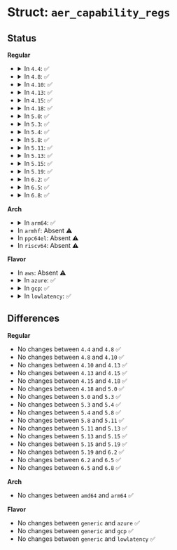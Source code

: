 # Struct: <code>aer_capability_regs</code>

## Status
<b>Regular</b>
<ul>
<li>
<details>
<summary>In <code>4.4</code>: ✅</summary>

```c
struct aer_capability_regs {
    u32 header;
    u32 uncor_status;
    u32 uncor_mask;
    u32 uncor_severity;
    u32 cor_status;
    u32 cor_mask;
    u32 cap_control;
    struct aer_header_log_regs header_log;
    u32 root_command;
    u32 root_status;
    u16 cor_err_source;
    u16 uncor_err_source;
};
```
</details>
</li>
<li>
<details>
<summary>In <code>4.8</code>: ✅</summary>

```c
struct aer_capability_regs {
    u32 header;
    u32 uncor_status;
    u32 uncor_mask;
    u32 uncor_severity;
    u32 cor_status;
    u32 cor_mask;
    u32 cap_control;
    struct aer_header_log_regs header_log;
    u32 root_command;
    u32 root_status;
    u16 cor_err_source;
    u16 uncor_err_source;
};
```
</details>
</li>
<li>
<details>
<summary>In <code>4.10</code>: ✅</summary>

```c
struct aer_capability_regs {
    u32 header;
    u32 uncor_status;
    u32 uncor_mask;
    u32 uncor_severity;
    u32 cor_status;
    u32 cor_mask;
    u32 cap_control;
    struct aer_header_log_regs header_log;
    u32 root_command;
    u32 root_status;
    u16 cor_err_source;
    u16 uncor_err_source;
};
```
</details>
</li>
<li>
<details>
<summary>In <code>4.13</code>: ✅</summary>

```c
struct aer_capability_regs {
    u32 header;
    u32 uncor_status;
    u32 uncor_mask;
    u32 uncor_severity;
    u32 cor_status;
    u32 cor_mask;
    u32 cap_control;
    struct aer_header_log_regs header_log;
    u32 root_command;
    u32 root_status;
    u16 cor_err_source;
    u16 uncor_err_source;
};
```
</details>
</li>
<li>
<details>
<summary>In <code>4.15</code>: ✅</summary>

```c
struct aer_capability_regs {
    u32 header;
    u32 uncor_status;
    u32 uncor_mask;
    u32 uncor_severity;
    u32 cor_status;
    u32 cor_mask;
    u32 cap_control;
    struct aer_header_log_regs header_log;
    u32 root_command;
    u32 root_status;
    u16 cor_err_source;
    u16 uncor_err_source;
};
```
</details>
</li>
<li>
<details>
<summary>In <code>4.18</code>: ✅</summary>

```c
struct aer_capability_regs {
    u32 header;
    u32 uncor_status;
    u32 uncor_mask;
    u32 uncor_severity;
    u32 cor_status;
    u32 cor_mask;
    u32 cap_control;
    struct aer_header_log_regs header_log;
    u32 root_command;
    u32 root_status;
    u16 cor_err_source;
    u16 uncor_err_source;
};
```
</details>
</li>
<li>
<details>
<summary>In <code>5.0</code>: ✅</summary>

```c
struct aer_capability_regs {
    u32 header;
    u32 uncor_status;
    u32 uncor_mask;
    u32 uncor_severity;
    u32 cor_status;
    u32 cor_mask;
    u32 cap_control;
    struct aer_header_log_regs header_log;
    u32 root_command;
    u32 root_status;
    u16 cor_err_source;
    u16 uncor_err_source;
};
```
</details>
</li>
<li>
<details>
<summary>In <code>5.3</code>: ✅</summary>

```c
struct aer_capability_regs {
    u32 header;
    u32 uncor_status;
    u32 uncor_mask;
    u32 uncor_severity;
    u32 cor_status;
    u32 cor_mask;
    u32 cap_control;
    struct aer_header_log_regs header_log;
    u32 root_command;
    u32 root_status;
    u16 cor_err_source;
    u16 uncor_err_source;
};
```
</details>
</li>
<li>
<details>
<summary>In <code>5.4</code>: ✅</summary>

```c
struct aer_capability_regs {
    u32 header;
    u32 uncor_status;
    u32 uncor_mask;
    u32 uncor_severity;
    u32 cor_status;
    u32 cor_mask;
    u32 cap_control;
    struct aer_header_log_regs header_log;
    u32 root_command;
    u32 root_status;
    u16 cor_err_source;
    u16 uncor_err_source;
};
```
</details>
</li>
<li>
<details>
<summary>In <code>5.8</code>: ✅</summary>

```c
struct aer_capability_regs {
    u32 header;
    u32 uncor_status;
    u32 uncor_mask;
    u32 uncor_severity;
    u32 cor_status;
    u32 cor_mask;
    u32 cap_control;
    struct aer_header_log_regs header_log;
    u32 root_command;
    u32 root_status;
    u16 cor_err_source;
    u16 uncor_err_source;
};
```
</details>
</li>
<li>
<details>
<summary>In <code>5.11</code>: ✅</summary>

```c
struct aer_capability_regs {
    u32 header;
    u32 uncor_status;
    u32 uncor_mask;
    u32 uncor_severity;
    u32 cor_status;
    u32 cor_mask;
    u32 cap_control;
    struct aer_header_log_regs header_log;
    u32 root_command;
    u32 root_status;
    u16 cor_err_source;
    u16 uncor_err_source;
};
```
</details>
</li>
<li>
<details>
<summary>In <code>5.13</code>: ✅</summary>

```c
struct aer_capability_regs {
    u32 header;
    u32 uncor_status;
    u32 uncor_mask;
    u32 uncor_severity;
    u32 cor_status;
    u32 cor_mask;
    u32 cap_control;
    struct aer_header_log_regs header_log;
    u32 root_command;
    u32 root_status;
    u16 cor_err_source;
    u16 uncor_err_source;
};
```
</details>
</li>
<li>
<details>
<summary>In <code>5.15</code>: ✅</summary>

```c
struct aer_capability_regs {
    u32 header;
    u32 uncor_status;
    u32 uncor_mask;
    u32 uncor_severity;
    u32 cor_status;
    u32 cor_mask;
    u32 cap_control;
    struct aer_header_log_regs header_log;
    u32 root_command;
    u32 root_status;
    u16 cor_err_source;
    u16 uncor_err_source;
};
```
</details>
</li>
<li>
<details>
<summary>In <code>5.19</code>: ✅</summary>

```c
struct aer_capability_regs {
    u32 header;
    u32 uncor_status;
    u32 uncor_mask;
    u32 uncor_severity;
    u32 cor_status;
    u32 cor_mask;
    u32 cap_control;
    struct aer_header_log_regs header_log;
    u32 root_command;
    u32 root_status;
    u16 cor_err_source;
    u16 uncor_err_source;
};
```
</details>
</li>
<li>
<details>
<summary>In <code>6.2</code>: ✅</summary>

```c
struct aer_capability_regs {
    u32 header;
    u32 uncor_status;
    u32 uncor_mask;
    u32 uncor_severity;
    u32 cor_status;
    u32 cor_mask;
    u32 cap_control;
    struct aer_header_log_regs header_log;
    u32 root_command;
    u32 root_status;
    u16 cor_err_source;
    u16 uncor_err_source;
};
```
</details>
</li>
<li>
<details>
<summary>In <code>6.5</code>: ✅</summary>

```c
struct aer_capability_regs {
    u32 header;
    u32 uncor_status;
    u32 uncor_mask;
    u32 uncor_severity;
    u32 cor_status;
    u32 cor_mask;
    u32 cap_control;
    struct aer_header_log_regs header_log;
    u32 root_command;
    u32 root_status;
    u16 cor_err_source;
    u16 uncor_err_source;
};
```
</details>
</li>
<li>
<details>
<summary>In <code>6.8</code>: ✅</summary>

```c
struct aer_capability_regs {
    u32 header;
    u32 uncor_status;
    u32 uncor_mask;
    u32 uncor_severity;
    u32 cor_status;
    u32 cor_mask;
    u32 cap_control;
    struct aer_header_log_regs header_log;
    u32 root_command;
    u32 root_status;
    u16 cor_err_source;
    u16 uncor_err_source;
};
```
</details>
</li>
</ul>
<b>Arch</b>
<ul>
<li>
<details>
<summary>In <code>arm64</code>: ✅</summary>

```c
struct aer_capability_regs {
    u32 header;
    u32 uncor_status;
    u32 uncor_mask;
    u32 uncor_severity;
    u32 cor_status;
    u32 cor_mask;
    u32 cap_control;
    struct aer_header_log_regs header_log;
    u32 root_command;
    u32 root_status;
    u16 cor_err_source;
    u16 uncor_err_source;
};
```
</details>
</li>
<li>
In <code>armhf</code>: Absent ⚠️
</li>
<li>
In <code>ppc64el</code>: Absent ⚠️
</li>
<li>
In <code>riscv64</code>: Absent ⚠️
</li>
</ul>
<b>Flavor</b>
<ul>
<li>
In <code>aws</code>: Absent ⚠️
</li>
<li>
<details>
<summary>In <code>azure</code>: ✅</summary>

```c
struct aer_capability_regs {
    u32 header;
    u32 uncor_status;
    u32 uncor_mask;
    u32 uncor_severity;
    u32 cor_status;
    u32 cor_mask;
    u32 cap_control;
    struct aer_header_log_regs header_log;
    u32 root_command;
    u32 root_status;
    u16 cor_err_source;
    u16 uncor_err_source;
};
```
</details>
</li>
<li>
<details>
<summary>In <code>gcp</code>: ✅</summary>

```c
struct aer_capability_regs {
    u32 header;
    u32 uncor_status;
    u32 uncor_mask;
    u32 uncor_severity;
    u32 cor_status;
    u32 cor_mask;
    u32 cap_control;
    struct aer_header_log_regs header_log;
    u32 root_command;
    u32 root_status;
    u16 cor_err_source;
    u16 uncor_err_source;
};
```
</details>
</li>
<li>
<details>
<summary>In <code>lowlatency</code>: ✅</summary>

```c
struct aer_capability_regs {
    u32 header;
    u32 uncor_status;
    u32 uncor_mask;
    u32 uncor_severity;
    u32 cor_status;
    u32 cor_mask;
    u32 cap_control;
    struct aer_header_log_regs header_log;
    u32 root_command;
    u32 root_status;
    u16 cor_err_source;
    u16 uncor_err_source;
};
```
</details>
</li>
</ul>

## Differences
<b>Regular</b>
<ul>
<li>
No changes between <code>4.4</code> and <code>4.8</code> ✅
</li>
<li>
No changes between <code>4.8</code> and <code>4.10</code> ✅
</li>
<li>
No changes between <code>4.10</code> and <code>4.13</code> ✅
</li>
<li>
No changes between <code>4.13</code> and <code>4.15</code> ✅
</li>
<li>
No changes between <code>4.15</code> and <code>4.18</code> ✅
</li>
<li>
No changes between <code>4.18</code> and <code>5.0</code> ✅
</li>
<li>
No changes between <code>5.0</code> and <code>5.3</code> ✅
</li>
<li>
No changes between <code>5.3</code> and <code>5.4</code> ✅
</li>
<li>
No changes between <code>5.4</code> and <code>5.8</code> ✅
</li>
<li>
No changes between <code>5.8</code> and <code>5.11</code> ✅
</li>
<li>
No changes between <code>5.11</code> and <code>5.13</code> ✅
</li>
<li>
No changes between <code>5.13</code> and <code>5.15</code> ✅
</li>
<li>
No changes between <code>5.15</code> and <code>5.19</code> ✅
</li>
<li>
No changes between <code>5.19</code> and <code>6.2</code> ✅
</li>
<li>
No changes between <code>6.2</code> and <code>6.5</code> ✅
</li>
<li>
No changes between <code>6.5</code> and <code>6.8</code> ✅
</li>
</ul>
<b>Arch</b>
<ul>
<li>
No changes between <code>amd64</code> and <code>arm64</code> ✅
</li>
</ul>
<b>Flavor</b>
<ul>
<li>
No changes between <code>generic</code> and <code>azure</code> ✅
</li>
<li>
No changes between <code>generic</code> and <code>gcp</code> ✅
</li>
<li>
No changes between <code>generic</code> and <code>lowlatency</code> ✅
</li>
</ul>
